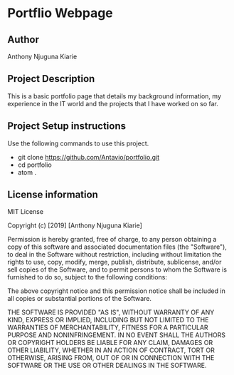 # Portflio Webpage

## Author
  Anthony Njuguna Kiarie

## Project Description
  This is a basic portfolio page that details my background information, my experience in the IT world and the projects that I have worked on so far.

## Project Setup instructions
  Use the following commands to use this project.
  - git clone https://github.com/Antavio/portfolio.git
  - cd portfolio
  - atom .

## License information
MIT License

Copyright (c) [2019] [Anthony Njuguna Kiarie]

Permission is hereby granted, free of charge, to any person obtaining a copy
of this software and associated documentation files (the "Software"), to deal
in the Software without restriction, including without limitation the rights
to use, copy, modify, merge, publish, distribute, sublicense, and/or sell
copies of the Software, and to permit persons to whom the Software is
furnished to do so, subject to the following conditions:

The above copyright notice and this permission notice shall be included in all
copies or substantial portions of the Software.

THE SOFTWARE IS PROVIDED "AS IS", WITHOUT WARRANTY OF ANY KIND, EXPRESS OR
IMPLIED, INCLUDING BUT NOT LIMITED TO THE WARRANTIES OF MERCHANTABILITY,
FITNESS FOR A PARTICULAR PURPOSE AND NONINFRINGEMENT. IN NO EVENT SHALL THE
AUTHORS OR COPYRIGHT HOLDERS BE LIABLE FOR ANY CLAIM, DAMAGES OR OTHER
LIABILITY, WHETHER IN AN ACTION OF CONTRACT, TORT OR OTHERWISE, ARISING FROM,
OUT OF OR IN CONNECTION WITH THE SOFTWARE OR THE USE OR OTHER DEALINGS IN THE
SOFTWARE.
